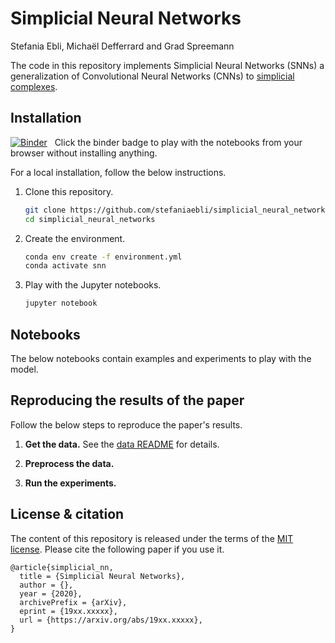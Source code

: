 # Simplicial Neural Networks

Stefania Ebli, Michaël Defferrard and Grad Spreemann

The code in this repository implements Simplicial Neural Networks (SNNs) a generalization of Convolutional Neural Networks (CNNs) to [simplicial complexes].

[simplicial complexes]: https://en.wikipedia.org/wiki/Simplicial_complex

## Installation

[![Binder](https://mybinder.org/badge_logo.svg)][binder_lab]
&nbsp; Click the binder badge to play with the notebooks from your browser without installing anything.

[binder_lab]: https://mybinder.org/v2/gh/xxx/snn/outputs?urlpath=lab

For a local installation, follow the below instructions.

1. Clone this repository.
   ```sh
   git clone https://github.com/stefaniaebli/simplicial_neural_networks.git 
   cd simplicial_neural_networks
   ```

2. Create the environment.
   ```sh
   conda env create -f environment.yml
   conda activate snn
   ```

3. Play with the Jupyter notebooks.
   ```sh
   jupyter notebook
   ```

## Notebooks

The below notebooks contain examples and experiments to play with the model.

## Reproducing the results of the paper

Follow the below steps to reproduce the paper's results.

1. **Get the data.**
   See the [data README](data/README.md) for details.

2. **Preprocess the data.**

3. **Run the experiments.**

## License & citation

The content of this repository is released under the terms of the [MIT license](LICENSE.txt).
Please cite the following paper if you use it.

```
@article{simplicial_nn,
  title = {Simplicial Neural Networks},
  author = {},
  year = {2020},
  archivePrefix = {arXiv},
  eprint = {19xx.xxxxx},
  url = {https://arxiv.org/abs/19xx.xxxxx},
}
```
